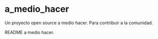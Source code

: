 # a_medio_hacer
Un proyecto open source a medio hacer. Para contribuir a la comunidad.

README a medio hacer.

